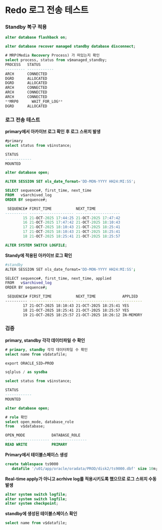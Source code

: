 # Redo 로그 전송 테스트

### **Standby 복구 적용**

```sql
alter database flashback on;

alter database recover managed standby database disconnect;

# MRP(Media Recovery Process) 가 떠있는지 확인
select process, status from v$managed_standby;
PROCESS   STATUS
--------- ------------
ARCH      CONNECTED
DGRD      ALLOCATED
DGRD      ALLOCATED
ARCH      CONNECTED
ARCH      CONNECTED
ARCH      CONNECTED
**MRP0      WAIT_FOR_LOG**
DGRD      ALLOCATED
```

### **로그 전송 테스트**

**primary에서 아카이브 로그 확인 후 로그 스위치 발생**

```sql
#primary
select status from v$instance;

STATUS
------------
MOUNTED

alter database open;

ALTER SESSION SET nls_date_format='DD-MON-YYYY HH24:MI:SS';

SELECT sequence#, first_time, next_time
FROM   v$archived_log
ORDER BY sequence#;

 SEQUENCE# FIRST_TIME           NEXT_TIME
---------- -------------------- --------------------
        15 21-OCT-2025 17:44:25 21-OCT-2025 17:47:42
        16 21-OCT-2025 17:47:42 21-OCT-2025 18:10:43
        17 21-OCT-2025 18:10:43 21-OCT-2025 18:25:41
        17 21-OCT-2025 18:10:43 21-OCT-2025 18:25:41
        18 21-OCT-2025 18:25:41 21-OCT-2025 18:25:57

ALTER SYSTEM SWITCH LOGFILE;
```

**Standy에 적용된 아카이브 로그 확인**

```bash
#standby 
ALTER SESSION SET nls_date_format='DD-MON-YYYY HH24:MI:SS';

SELECT sequence#, first_time, next_time, applied
FROM   v$archived_log
ORDER BY sequence#;

 SEQUENCE# FIRST_TIME           NEXT_TIME            APPLIED
---------- -------------------- -------------------- ---------
        17 21-OCT-2025 18:10:43 21-OCT-2025 18:25:41 YES
        18 21-OCT-2025 18:25:41 21-OCT-2025 18:25:57 YES
        19 21-OCT-2025 18:25:57 21-OCT-2025 18:26:12 IN-MEMORY
```

### **검증**

**primary, standby 각각 데이터파일 수 확인**

```sql
# primary, standby 각각 데이터파일 수 확인
select name from v$datafile;

export ORACLE_SID=PROD

sqlplus / as sysdba

select status from v$instance;

STATUS
------------
MOUNTED

alter database open;

# role 확인
select open_mode, database_role 
from   v$database;

OPEN_MODE            DATABASE_ROLE
-------------------- ----------------
READ WRITE           PRIMARY
```

**Primary에서 테이블스페이스 생성**

```sql
create tablespace ts9000
   datafile '/u01/app/oracle/oradata/PROD/disk2/ts9000.dbf' size 10m;
```

**Real-time apply가 아니고 acrhive log를 적용시키도록 했으므로 로그 스위치 수동 발생**

```sql
alter system switch logfile;
alter system switch logfile;
alter system checkpoint;
```

**standby에 생성된 테이블스페이스 확인**

```sql
select name from v$datafile;
```